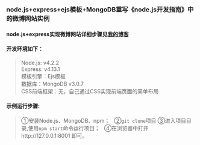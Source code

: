### node.js+express+ejs模板+MongoDB重写《node.js开发指南》中的微博网站实例
#### node.js+express实现微博网站详细步骤见[我的博客](http://y.dobit.top/Detail/150.html)

#### 开发环境如下：
> Node.js: v4.2.2  
> Express: v4.13.1  
> 模板引擎：Ejs模板  
> 数据库：MongoDB v3.0.7  
> CSS前端框架：无，自己通过CSS实现前端页面的简单布局  

#### 示例运行步骤:
> ①安装Node.js、MongoDB、npm；  
> ②`git clone`项目
> ③进入项目目录,使用`npm start`命令运行项目；  
> ④在浏览器中打开http://127.0.0.1:8001 即可。  
